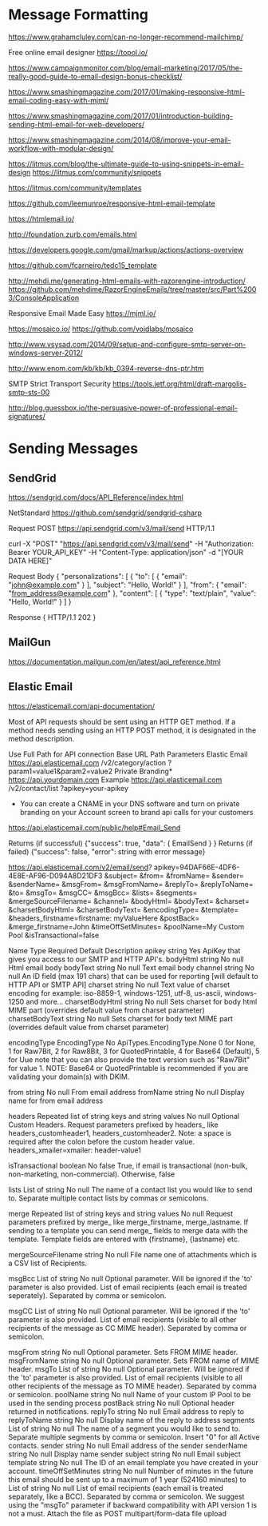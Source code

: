 # Message Formatting

https://www.grahamcluley.com/can-no-longer-recommend-mailchimp/

Free online email designer
https://topol.io/

https://www.campaignmonitor.com/blog/email-marketing/2017/05/the-really-good-guide-to-email-design-bonus-checklist/

https://www.smashingmagazine.com/2017/01/making-responsive-html-email-coding-easy-with-mjml/

https://www.smashingmagazine.com/2017/01/introduction-building-sending-html-email-for-web-developers/

https://www.smashingmagazine.com/2014/08/improve-your-email-workflow-with-modular-design/

https://litmus.com/blog/the-ultimate-guide-to-using-snippets-in-email-design
https://litmus.com/community/snippets

https://litmus.com/community/templates

https://github.com/leemunroe/responsive-html-email-template

https://htmlemail.io/

http://foundation.zurb.com/emails.html

https://developers.google.com/gmail/markup/actions/actions-overview

https://github.com/fcarneiro/tedc15_template

http://mehdi.me/generating-html-emails-with-razorengine-introduction/
https://github.com/mehdime/RazorEngineEmails/tree/master/src/Part%2003/ConsoleApplication




Responsive Email Made Easy
https://mjml.io/

https://mosaico.io/
https://github.com/voidlabs/mosaico


http://www.vsysad.com/2014/09/setup-and-configure-smtp-server-on-windows-server-2012/

http://www.enom.com/kb/kb/kb_0394-reverse-dns-ptr.htm

SMTP Strict Transport Security
https://tools.ietf.org/html/draft-margolis-smtp-sts-00

http://blog.guessbox.io/the-persuasive-power-of-professional-email-signatures/

# Sending Messages

## SendGrid

https://sendgrid.com/docs/API_Reference/index.html

NetStandard
https://github.com/sendgrid/sendgrid-csharp

Request
POST https://api.sendgrid.com/v3/mail/send HTTP/1.1

curl -X "POST" "https://api.sendgrid.com/v3/mail/send" -H "Authorization: Bearer YOUR_API_KEY" -H "Content-Type: application/json" -d "[YOUR DATA HERE]"


Request Body
{
  "personalizations": [
    {
      "to": [
        {
          "email": "john@example.com"
        }
      ],
      "subject": "Hello, World!"
    }
  ],
  "from": {
    "email": "from_address@example.com"
  },
  "content": [
    {
      "type": "text/plain",
      "value": "Hello, World!"
    }
  ]
}

Response
{
  HTTP/1.1 202
}


## MailGun

https://documentation.mailgun.com/en/latest/api_reference.html

## Elastic Email

https://elasticemail.com/api-documentation/

Most of API requests should be sent using an HTTP GET method. If a method needs sending using an HTTP POST method, it is designated in the method description.

Use	Full Path for API connection
Base URL	Path	Parameters
Elastic Email	https://api.elasticemail.com	/v2/category/action	?param1=value1&param2=value2
Private Branding*	https://api.yourdomain.com
Example	https://api.elasticemail.com	/v2/contact/list	?apikey=your-apikey
* You can create a CNAME in your DNS software and turn on private branding on your Account screen to brand api calls for your customers

https://api.elasticemail.com/public/help#Email_Send

Returns (if successful)
{"success": true, "data": { EmailSend } }
Returns (if failed)
{"success": false, "error": string with error message}

https://api.elasticemail.com/v2/email/send?
apikey=94DAF66E-4DF6-4E8E-AF96-D094A8D21DF3
&subject=
&from=
&fromName=
&sender=
&senderName=
&msgFrom=
&msgFromName=
&replyTo=
&replyToName=
&to=
&msgTo=
&msgCC=
&msgBcc=
&lists=
&segments=
&mergeSourceFilename=
&channel=
&bodyHtml=
&bodyText=
&charset=
&charsetBodyHtml=
&charsetBodyText=
&encodingType=
&template=
&headers_firstname=firstname: myValueHere
&postBack=
&merge_firstname=John
&timeOffSetMinutes=
&poolName=My Custom Pool
&isTransactional=false

Name	                       Type	  Required	  Default	 Description
apikey	                       string	Yes		             ApiKey that gives you access to our SMTP and HTTP API's.
bodyHtml	                   string	No	       null	     Html email body
bodyText	                   string	No	       null	     Text email body
channel	                       string	No	       null	     An ID field (max 191 chars) that can be used for reporting [will default to HTTP API or SMTP API]
charset	                       string	No	       null	     Text value of charset encoding for example: iso-8859-1, windows-1251, utf-8, us-ascii, windows-1250 and more…
charsetBodyHtml	               string	No	       null	     Sets charset for body html MIME part (overrides default value from charset parameter)
charsetBodyText	               string	No	       null	     Sets charset for body text MIME part (overrides default value from charset parameter)

encodingType	               EncodingType	No	ApiTypes.EncodingType.None	0 for None, 1 for Raw7Bit, 2 for Raw8Bit, 3 for QuotedPrintable, 4 for Base64 (Default), 5 for Uue note that you can also provide the text version such as "Raw7Bit" for value 1. NOTE: Base64 or QuotedPrintable is recommended if you are validating your domain(s) with DKIM.

from	                       string	No	       null	     From email address
fromName	                   string	No	       null	     Display name for from email address

headers	Repeated list of string keys and string values	No	null	Optional Custom Headers. Request parameters prefixed by headers_ like headers_customheader1, headers_customheader2. Note: a space is required after the colon before the custom header value. headers_xmailer=xmailer: header-value1

isTransactional	              boolean	No	       false	  True, if email is transactional (non-bulk, non-marketing, non-commercial). Otherwise, false

lists	List of string	No	null	The name of a contact list you would like to send to. Separate multiple contact lists by commas or semicolons.

merge	Repeated list of string keys and string values	No	null	Request parameters prefixed by merge_ like merge_firstname, merge_lastname. If sending to a template you can send merge_ fields to merge data with the template. Template fields are entered with {firstname}, {lastname} etc.

mergeSourceFilename	            string	No	       null	     File name one of attachments which is a CSV list of Recipients.

msgBcc	List of string	No	null	Optional parameter. Will be ignored if the 'to' parameter is also provided. List of email recipients (each email is treated seperately). Separated by comma or semicolon.

msgCC	List of string	No	null	Optional parameter. Will be ignored if the 'to' parameter is also provided. List of email recipients (visible to all other recipients of the message as CC MIME header). Separated by comma or semicolon.

msgFrom	string	No	null	Optional parameter. Sets FROM MIME header.
msgFromName	string	No	null	Optional parameter. Sets FROM name of MIME header.
msgTo	List of string	No	null	Optional parameter. Will be ignored if the 'to' parameter is also provided. List of email recipients (visible to all other recipients of the message as TO MIME header). Separated by comma or semicolon.
poolName	string	No	null	Name of your custom IP Pool to be used in the sending process
postBack	string	No	null	Optional header returned in notifications.
replyTo	string	No	null	Email address to reply to
replyToName	string	No	null	Display name of the reply to address
segments	List of string	No	null	The name of a segment you would like to send to. Separate multiple segments by comma or semicolon. Insert "0" for all Active contacts.
sender	string	No	null	Email address of the sender
senderName	string	No	null	Display name sender
subject	string	No	null	Email subject
template	string	No	null	The ID of an email template you have created in your account.
timeOffSetMinutes	string	No	null	Number of minutes in the future this email should be sent up to a maximum of 1 year (524160 minutes)
to	List of string	No	null	List of email recipients (each email is treated separately, like a BCC). Separated by comma or semicolon. We suggest using the "msgTo" parameter if backward compatibility with API version 1 is not a must.
Attach the file as POST multipart/form-data file upload
